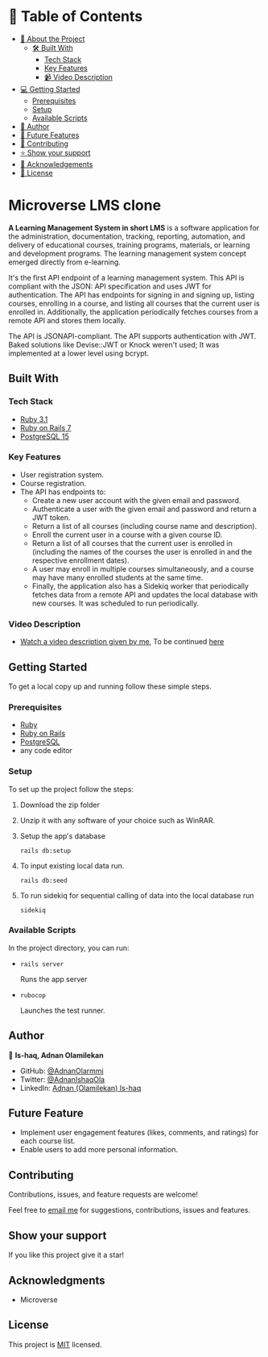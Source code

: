 # 📗 Table of Contents

- [📖 About the Project](#[project])
  - [🛠 Built With](#built-with)
    - [Tech Stack](#tech-stack)
    - [Key Features](#key-features)
    - [📹 Video Description](#video-description)
- [💻 Getting Started](#getting-started)
  - [Prerequisites](#prerequisites)
  - [Setup](#setup)
  - [Available Scripts](#available-scripts)
- [👥 Author](#author)
- [🔭 Future Features](#future-features)
- [🤝 Contributing](#contributing)
- [⭐️ Show your support](#support)
- [🙏 Acknowledgements](#acknowledgments)
- [📝 License](#license)

# Microverse LMS clone

**A Learning Management System in short LMS** is a software application for the administration, documentation, tracking, reporting, automation, and delivery of educational courses, training programs, materials, or learning and development programs. The learning management system concept emerged directly from e-learning.

It's the first API endpoint of a learning management system. This API is compliant with the JSON: API specification and uses JWT for authentication.
The API has endpoints for signing in and signing up, listing courses, enrolling in a course, and listing all courses that the current user is enrolled in.
Additionally, the application periodically fetches courses from a remote API and stores them locally.

The API is JSONAPI-compliant.
The API supports authentication with JWT.
Baked solutions like Devise::JWT or Knock weren't used; It was implemented at a lower level using bcrypt.


## Built With

### Tech Stack

<ul>
  <li><a href="https://www.ruby-lang.org/en/news/2022/11/24/ruby-3-1-3-released/">Ruby 3.1</a></li>
  <li><a href="https://rubyonrails.org/">Ruby on Rails 7</a></li>
  <li><a href="https://www.postgresql.org/">PostgreSQL 15</a></li>
</ul>

### Key Features

- User registration system.
- Course registration.
- The API has endpoints to:
  - Create a new user account with the given email and password.
  - Authenticate a user with the given email and password and return a JWT token.
  - Return a list of all courses (including course name and description).
  - Enroll the current user in a course with a given course ID.
  - Return a list of all courses that the current user is enrolled in (including the names of the courses the user is enrolled in and the respective enrollment dates).
  - A user may enroll in multiple courses simultaneously, and a course may have many enrolled students at the same time.
  - Finally, the application also has a Sidekiq worker that periodically fetches data from a remote API and updates the local database with new courses. It was scheduled to run periodically.

### Video Description

- [Watch a video description given by me](https://www.loom.com/share/fd8f9db88d464f14953a85f2c58672bc), To be continued [here](https://www.loom.com/share/d86e7d1821c344cd8d561411c49b32db)

## Getting Started

To get a local copy up and running follow these simple steps.

### Prerequisites

- <a href="https://www.ruby-lang.org/en/news/2022/11/24/ruby-3-1-3-released/">Ruby</a>
- <a href="https://rubyonrails.org/">Ruby on Rails</a>
- <a href="https://www.postgresql.org/">PostgreSQL</a>
- any code editor

### Setup

To set up the project follow the steps:

1. Download the zip folder

2. Unzip it with any software of your choice such as WinRAR.

3. Setup the app's database
   ```
   rails db:setup
   ```
4. To input existing local data run.
   ```
   rails db:seed
   ```
5. To run sidekiq for sequential calling of data into the local database run
   ```
   sidekiq
   ```

### Available Scripts

In the project directory, you can run:

- ```
  rails server
  ```

  Runs the app server

- ```
  rubocop
  ```
  Launches the test runner.

## Author

👤 **Is-haq, Adnan Olamilekan**

- GitHub: [@AdnanOlarmmi](https://github.com/adnanolarmmi)
- Twitter: [@AdnanIshaqOla](https://twitter.com/AdnanIshaqOla)
- LinkedIn: [Adnan (Olamilekan) Is-haq](https://linkedin.com/in/adnan-is-haq-olamilekan)

## Future Feature

- Implement user engagement features (likes, comments, and ratings) for each course list.
- Enable users to add more personal information.

## Contributing

Contributions, issues, and feature requests are welcome!

Feel free to [email me](adnanishaqola@gmail.com) for suggestions, contributions, issues and features.

## Show your support <a name="support"></a>

If you like this project give it a star!

## Acknowledgments

- Microverse

## License

This project is [MIT](./LICENSE) licensed.

